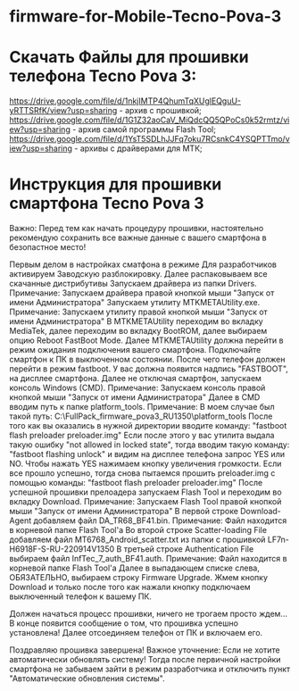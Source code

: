 # firmware-for-Mobile-Tecno-Pova-3
# Скачать Файлы для прошивки телефона Tecno Pova 3:
https://drive.google.com/file/d/1nkjIMTP4QhumTqXUglEQguU-yRTTSRfK/view?usp=sharing - архив с прошивкой;
https://drive.google.com/file/d/1G1Z32aoCaV_MiQdcQQ5QPoCs0k52rmtz/view?usp=sharing - архив самой программы Flash Tool;
https://drive.google.com/file/d/1YsT5SDLhJJFq7oku7RCsnkC4YSQPTTmo/view?usp=sharing - архивы с драйверами для МТК;


# Инструкция для прошивки смартфона Tecno Pova 3
Важно: Перед тем как начать процедуру прошивки, настоятельно рекомендую сохранить все важные данные с вашего смартфона в безопастное место!

Первым делом в настройках сматфона в режиме Для разработчиков активируем Заводскую разблокировку.
Далее распаковываем все скачанные дистрибутивы
Запускаем драйвера из папки Drivers. Примечание: Запускаем драйвера правой кнопкой мыши "Запуск от имени Администратора"
Запускаем утилиту MTKMETAUtility.exe. Примечание: Запускаем утилиту правой кнопкой мыши "Запуск от имени Администратора"
В MTKMETAUtility переходим во вкладку MediaTek, далее переходим во вкладку BootROM, далее выбираем опцию Reboot FastBoot Mode.
Далее MTKMETAUtility должна перейти в режим ожидания подключения вашего смартфона. Подключайте смартфон к ПК в выключенном состоянии.
После чего телефон должен перейти в режим fastboot. У вас должна появится надпись "FASTBOOT", на дисплее смартфона.
Далее не отключая смартфон, запускаем консоль Windows (CMD). Примечание: Запускаем консоль правой кнопкой мыши "Запуск от имени Администратора"
Далее в CMD вводим путь к папке platform_tools. Примечание: В моем случае был такой путь: C:\FullPack_firmware_pova3_RU1350\platform_tools
После того как вы оказались в нужной директории вводите команду: "fastboot flash preloader preloader.img"
Если после этого у вас утилита выдала такую ошибку "not allowed in locked state", тогда вводим такую команду: "fastboot flashing unlock" и видим на дисплее телефона запрос YES или NO. Чтобы нажать YES нажимаем кнопку увеличения громкости. Если все прошло успешно, тогда снова пытаемся прошить preloader.img с помощью команды: "fastboot flash preloader preloader.img"
После успешной прошивки прелоадера запускаем Flash Tool и переходим во вкладку Download. Примечание: Запускаем Flash Tool правой кнопкой мыши "Запуск от имени Администратора"
В первой строке Download-Agent добавляем файл DA_TR68_BF41.bin. Примечание: Файл находится в корневой папке Flash Tool'a
Во второй строке Scatter-loading File добавляем файл MT6768_Android_scatter.txt из папки с прошивкой LF7n-H6918F-S-RU-220914V1350
В третьей строке Authentication File выбираем файл InfTec_7_auth_BF41.auth. Примечание: Файл находится в корневой папке Flash Tool'a
Далее в выпадающем списке слева, ОБЯЗАТЕЛЬНО, выбираем строку Firmware Upgrade.
Жмем кнопку Download и только после того как нажали кнопку подключаем выключенный телефон к вашему ПК.

Должен начаться процесс прошивки, ничего не трогаем просто ждем...
В конце появится сообщение о том, что прошивка успешно установлена!
Далее отсоединяем телефон от ПК и включаем его.

Поздравляю прошивка завершена!
Важное уточнение: Если не хотите автоматически обновлять систему! Тогда после первичной настройки смартфона не забываем зайти в режим разработчика и отключить пункт "Автоматические обновления системы".
